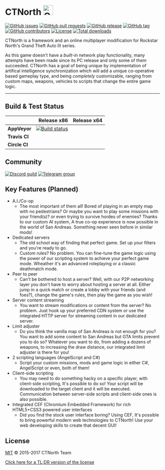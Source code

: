 # CTNorth <img src="http://meowy.cf/x/170322_C0v.png" width="32" height="32" alt="CTNorth" />

[![GitHub issues](https://img.shields.io/github/issues/ctnorth/ctnorth.svg)](https://github.com/ctnorth/ctnorth/issues)
[![GitHub pull requests](https://img.shields.io/github/issues-pr/ctnorth/ctnorth.svg)](https://github.com/ctnorth/ctnorth/pulls)
[![GitHub release](https://img.shields.io/github/release/ctnorth/ctnorth.svg)](https://github.com/ctnorth/ctnorth/releases/latest)
[![GitHub tag](https://img.shields.io/github/tag/ctnorth/ctnorth.svg)](https://github.com/ctnorth/ctnorth/tags)
[![GitHub contributors](https://img.shields.io/github/contributors/ctnorth/ctnorth.svg)](https://github.com/ctnorth/ctnorth/graphs/contributors)
[![License](https://img.shields.io/github/license/ctnorth/ctnorth.svg)](https://github.com/ctnorth/ctnorth/blob/master/LICENSE.md)
[![Total downloads](https://img.shields.io/github/downloads/ctnorth/ctnorth/total.svg)](https://github.com/ctnorth/ctnorth/releases)

CTNorth is a framework and an online multiplayer modification for Rockstar North's Grand Theft Auto III series.

As this game doesn't have a _built-in_ network play functionality, many attempts have been made since its PC release and only some of them succeeded. CTNorth has a goal of being unique by implementation of artifical intelligence synchronization which will add a unique co-operative based gameplay type, and being _completely_ customizable, ranging from custom maps, weapons, vehicles to scripts that change the entire game logic.

-------------------------------------------------
## Build & Test Status
|                    | Release x86 | Release x64 |
|:-------------------|------------:|------------:|
| **AppVeyor** | [![Build status](https://ci.appveyor.com/api/projects/status/8sm6rvql5e9trkar/branch/master?svg=true)](https://ci.appveyor.com/project/ctnorth/ctnorth/branch/master) |  |
| **Travis CI**  |             |             |
| **Circle CI**  |           |             |

## Community
[![Discord guild](https://img.shields.io/badge/chat-on%20Discord-7085D4.svg)](https://discord.gg/Tx2mHuc)
[![Telegram group](https://img.shields.io/badge/chat-on%20Telegram-2AA1DD.svg)](https://t.me/ctnorth)

## Key Features (Planned)
* A.I./Co-op
  - The most important of them all! Bored of playing in an empty map with no pedestrians? Or maybe you want to play some missions with your friend(s)? or even trying to survive hordes of enemies? Thanks to our custom AI system, A true co-op experience is now possible in the world of San Andreas. Something never seen before in similar mods!
* Dedicated servers
  - The old school way of finding that perfect game. Set up your filters and you're ready to go.
  - Custom rules? No problem. You can fine-tune the game logic using the power of our scripting system to achieve your perfect game mode. Wheather it's an advanced roleplaying or a classic deathmatch mode.
* Peer to peer
  - Can't be bothered to host a server? Well, with our P2P networking layer you don't have to worry about hosting a server at all. Either jump in a quick match or create a lobby with your friends (and foes?), change the game's rules, then play the game as you wish!
* Server content streaming
  - You want to stream modifications or content from the server? No problem. Just hook up your preferred CDN system or use the integrated HTTP server for streaming content in our dedicated server.
* Limit adjuster
  - Do you think the vanilla map of San Andreas is not enough for you? You want to add some content to San Andreas but GTA limits prevent you to do so? Whatever you want to do, from adding a dozens of weapons, to increasing the draw distance, our integrated limit adjuster is there for you!
* 2 scripting languages (AngelScript and C#)
  - Script your custom missions, mods and game logic in either C#, AngelScript or even, both of them!
* Client-side scripting
  - You may need to do something hacky on a specific player, with client-side scripting, It's possible to do so! Your script will be downloaded to the target client and it will be executed. Communication between server-side scripts and client-side ones is also possible.
* Integrated CEF (Chromium Embedded Framework) for rich HTML5+CSS3 powered user interfaces
  - Did you find the stock user interface boring? Using CEF, It's possible to bring powerful modern web technologies to CTNorth! Use your web developing skills to create that decent GUI!

## License

[MIT](LICENSE.md) © 2015-2017 CTNorth Team

[Click here for a TL;DR version of the license](https://tldrlegal.com/l/mit)

